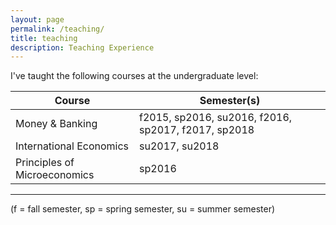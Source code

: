 ```yaml
---
layout: page
permalink: /teaching/
title: teaching
description: Teaching Experience
---
```


I've taught the following courses at the undergraduate level:

| Course                       | Semester(s)                                         |
|------------------------------|-----------------------------------------------------|
| Money & Banking              | f2015, sp2016, su2016, f2016, sp2017, f2017, sp2018 |
| International Economics      | su2017, su2018                                      |
| Principles of Microeconomics | sp2016                                              |
--------------------------------------------------------------------------------------

(f = fall semester, sp = spring semester, su = summer semester)

